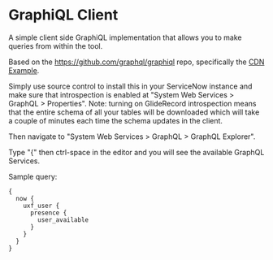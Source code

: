 # GraphiQL Client
A simple client side GraphiQL implementation that allows you to make queries from within the tool.

Based on the https://github.com/graphql/graphiql repo, specifically the [CDN Example](https://github.com/graphql/graphiql/tree/main/examples/graphiql-cdn).

Simply use source control to install this in your ServiceNow instance and make sure that introspection is enabled at "System Web Services > GraphQL > Properties".  Note: turning on GlideRecord introspection means that the entire schema of all your tables will be downloaded which will take a couple of minutes each time the schema updates in the client.

Then navigate to "System Web Services > GraphQL > GraphQL Explorer".

Type "{" then ctrl-space in the editor and you will see the available GraphQL Services.

Sample query:

```
{
  now {
    uxf_user {
      presence {
        user_available
      }
    }
  }
}
```
